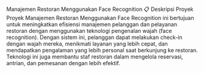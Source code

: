 Manajemen Restoran Menggunakan Face Recognition
📋 Deskripsi Proyek
Proyek Manajemen Restoran Menggunakan Face Recognition ini bertujuan untuk meningkatkan efisiensi manajemen pelanggan dan pelayanan restoran dengan menggunakan teknologi pengenalan wajah (face recognition). Dengan sistem ini, pelanggan dapat melakukan check-in dengan wajah mereka, menikmati layanan yang lebih cepat, dan mendapatkan pengalaman yang lebih personal saat berkunjung ke restoran. Teknologi ini juga membantu staf restoran dalam mengelola reservasi, antrian, dan pemesanan dengan lebih efektif.
